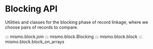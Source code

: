 # Blocking API

Utilities and classes for the blocking phase of record linkage, where
we choose pairs of records to compare.

::: mismo.block.join
::: mismo.block.Blocking
::: mismo.block.block
::: mismo.block.block_on_arrays
